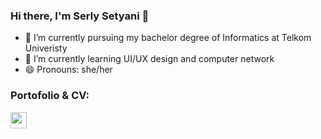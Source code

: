 ### Hi there, I'm Serly Setyani 👋

- 🔭 I’m currently pursuing my bachelor degree of Informatics at Telkom Univeristy
- 🌱 I’m currently learning UI/UX design and computer network
- 😄 Pronouns: she/her

### Portofolio & CV:
<link href="https://dribbble.com/serlysetyani"><img width="26px" align="left" src="https://cdn.freebiesupply.com/logos/large/2x/dribbble-icon-1-logo-png-transparent.png"></>
